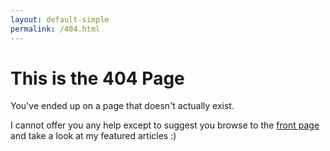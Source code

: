 ```yaml
---
layout: default-simple
permalink: /404.html
---
```


# This is the 404 Page

You've ended up on a page that doesn't actually exist.

I cannot offer you any help except to suggest you browse to the [front page](/)
and take a look at my featured articles :)
